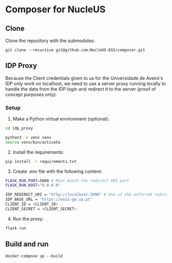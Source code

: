 # Composer for NucleUS

## Clone
Clone the repository with the submodules:

```
git clone --recursive git@github.com:NucleUS-EGS/composer.git
```

## IDP Proxy

Because the Client credentials given to us for the Universidade de Aveiro's IDP only work on localhost, we need to use a server proxy running locally to handle the data from the IDP login and redirect it to the server (proof of concept purposes only).

### Setup

1. Make a Python virtual environment (optional):
```bash
cd idp_proxy

python3 -m venv venv
source venv/bin/activate
```

2. Install the requirements:
```bash
pip install -r requirements.txt
```

3. Create .env file with the following content:
```bash
FLASK_RUN_PORT=5000 # Must match the redirect URI port
FLASK_RUN_HOST="0.0.0.0"

IDP_REDIRECT_URI = "http://localhost:5000" # One of the enforced redirect URIs
IDP_BASE_URL = "https://wso2-gw.ua.pt"
CLIENT_ID = <CLIENT_ID>
CLIENT_SECRET = <CLIENT_SECRET>
```


4. Run the proxy:
```bash
flask run
```

## Build and run

```
docker-compose up --build
```
